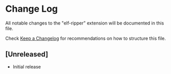 # Change Log

All notable changes to the "elf-ripper" extension will be documented in this file.

Check [Keep a Changelog](http://keepachangelog.com/) for recommendations on how to structure this file.

## [Unreleased]

- Initial release
